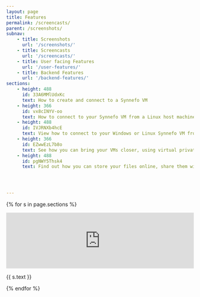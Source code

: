 ```yaml
---
layout: page
title: Features
permalink: /screencasts/
parent: /screenshots/
subnav:
    - title: Screenshots
      url: '/screenshots/'
    - title: Screencasts
      url: '/screencasts/'
    - title: User facing Features
      url: '/user-features/'
    - title: Backend Features
      url: '/backend-features/'
sections:
    - height: 488
      id: 33A6MMlUdxKc
      text: How to create and connect to a Synnefo VM
    - height: 366
      id: vx8cINYV-oo
      text: How to connect to your Synnefo VM from a Linux host machine
    - height: 488
      id: IVJRNXb4hcE
      text: View how to connect to your Windows or Linux Synnefo VM from your Windows host machine.
    - height: 366
      id: EZwwEzL7b8o
      text: See how you can bring your VMs closer, using virtual private networks.
    - height: 488
      id: pgNWY5Thsk4
      text: Find out how you can store your files online, share them with friends and access them anytime, from anywhere, simply, securely and fast.




---
```


{% for s in page.sections %}
<div class="iframe-wrap" data-height="{{ s.height }}">
    <iframe width="100%" src="https://www.youtube.com/embed/{{ s.id }}" frameborder="0" allowfullscreen class="set-height"></iframe>
    <p>{{ s.text }}</p>
</div>
{% endfor %}

